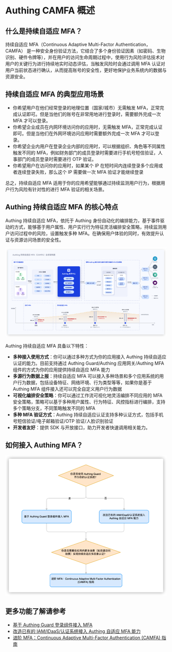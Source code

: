 # Authing CAMFA 概述

## 什么是持续自适应 MFA？

持续自适应 MFA（Continuous Adaptive Multi-Factor Authentication，CAMFA） 是一种安全身份验证方法，它结合了多个身份验证因素（如密码、生物识别、硬件令牌等），并在用户的访问生命周期过程中，使用行为风险评估技术对用户的关键行为进行持续地实时动态评估，当触发风险时会通过调用 MFA 认证对用户当前状态进行确认，从而提高账号的安全性，更好地保护业务系统内的数据与资源安全。



## 持续自适应 MFA 的典型应用场景

- 你希望用户在他们经常登录的地理位置（国家/城市）无需触发 MFA，正常完成认证即可。但是当他们的账号在非常用地进行登录时，需要额外完成一次 MFA 才可以登录。
- 你希望企业成员在内网环境访问你的应用时，无需触发 MFA，正常完成认证即可。但是当他们在外网环境访问应用时需要额外完成一次 MFA 才可以登录。
- 你希望企业内用户在登录企业内部的应用时，可以根据组织、角色等不同属性触发不同的 MFA，例如财务部门的成员登录时需要进行手机号短信验证，人事部门的成员登录时需要进行 OTP 验证。
- 你希望用户在访问你的应用时，如果某个 IP 在短时间内连续登录多个应用或者连续登录失败，那么这个 IP 需要做一次 MFA 验证才能继续登录

总之，持续自适应 MFA 适用于你的应用希望能够通过持续监测用户行为，根据用户行为风险有针对性的进行 MFA 验证的相关场景。



## Authing 持续自适应 MFA 的核心特点

Authing 持续自适应 MFA，依托于 Authing 身份自动化的编排能力，基于事件驱动的方式，能够基于用户属性、用户实行行为特征灵活编排安全策略，持续监测用户访问过程中的风险，设置触发多种 MFA。在确保用户体验的同时，有效提升认证与资源访问场景的安全性。

![Authing MFA 核心功能](./images/mfa-core.png)

Authing 持续自适应 MFA 具备以下特性：

- **多种接入使用方式**：你可以通过多种方式为你的应用接入 Authing 持续自适应认证的能力。目前支持通过 Authing Guard/Authing 应用网关/Authing MFA 组件的方式为你的应用提供持续自适应 MFA 能力
- **多源行为数据上报**：持续自适应 MFA 可以接入多种场景和多个应用系统的用户行为数据，包括设备特征、网络环境、行为类型等等，如果你是基于 Authing MFA 组件接入还可以完全自定义用户行为数据
- **可视化编排安全策略**：你可以通过工作流可视化地灵活编排不同应用的 MFA 安全策略，策略可以基于多种用户属性、行为特征、风控指标进行编排，支持多个策略分支，不同策略触发不同的 MFA
- **多种 MFA 验证方式**：Authing 持续自适应认证支持多种认证方式，包括手机号短信验证/电子邮箱验证/OTP 验证/人脸识别验证
- **开发者友好**：提供 SDK 与开放接口，助力开发者快速调用相关能力。



## 如何接入 Authing MFA？

![如何接入 Authing MFA](./images/integrate.png)

## 更多功能了解请参考

- [基于 Authing Guard 登录组件接入 MFA](./guard)
- [改造已有的 IAM/IDaaS/认证系统接入 Authing 自适应 MFA 能力](./legacy)
- [进阶 MFA：Continuous Adaptive Multi-Factor Authentication (CAMFA) 指南](./camfa)